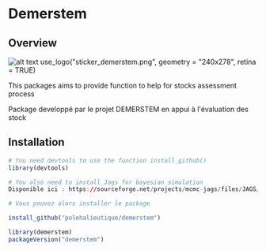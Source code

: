 # Demerstem

## Overview
![alt text](https://github.com/polehalieutique/demerstem/sticker_demerstem.jpg?raw=true)
use_logo("sticker_demerstem.png", geometry = "240x278", retina = TRUE)

This packages aims to provide function to help for stocks assessment process

Package developpé par le projet DEMERSTEM en appui à l'évaluation des stock

## Installation

```r
# You need devtools to use the function install_github()
library(devtools)

# You also need to install Jags for bayesian simulation
Disponible ici : https://sourceforge.net/projects/mcmc-jags/files/JAGS/4.x/Windows/

# Vous pouvez alors installer le package 

install_github("polehalieutique/demerstem")

library(demerstem)
packageVersion("demerstem")
```
